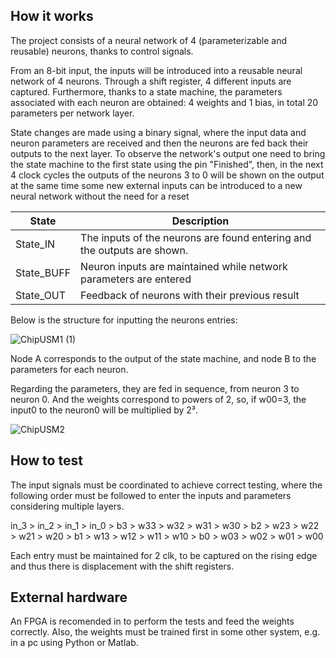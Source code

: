 <!---

This file is used to generate your project datasheet. Please fill in the information below and delete any unused
sections.

You can also include images in this folder and reference them in the markdown. Each image must be less than
512 kb in size, and the combined size of all images must be less than 1 MB.
-->

## How it works

The project consists of a neural network of 4  (parameterizable and reusable) neurons, thanks to control signals.

From an 8-bit input, the inputs will be introduced into a reusable neural network of 4 neurons.
Through a shift register, 4 different inputs are captured. Furthermore, thanks to a state machine, the parameters associated with each neuron are obtained: 4 weights and 1 bias, in total 20 parameters per network layer.

State changes are made using a binary signal, where the input data and neuron parameters are received and then the neurons are fed back their outputs to the next layer.
To observe the network's output one need to bring the state machine to the first state using the pin "Finished", then, in the next 4 clock cycles the outputs of the neurons 3 to 0 will be shown on the output at the same time some new external inputs can be introduced to a new neural network without the need for a reset 

| State  | Description|
| ------------- | ------------- |
| State_IN  | The inputs of the neurons are found entering and the outputs are shown.  |
| State_BUFF  | Neuron inputs are maintained while network parameters are entered  |
| State_OUT  | Feedback of neurons with their previous result  |

Below is the structure for inputting the neurons entries:

![ChipUSM1 (1)](https://github.com/Kevomlml/tt07_chipusm_neural_network/assets/158077239/308f0b48-d2a9-49f5-822f-4b13980fadf6)

Node A corresponds to the output of the state machine, and node B to the parameters for each neuron.

Regarding the parameters, they are fed in sequence, from neuron 3 to neuron 0. And the weights correspond to powers of 2, so, if w00=3, the input0 to the neuron0 will be multiplied by 2³.


![ChipUSM2](https://github.com/Kevomlml/tt07_chipusm_neural_network/assets/158077239/abb3bc67-820e-453c-9c4b-f3741869816d)

## How to test

The input signals must be coordinated to achieve correct testing, where the following order must be followed to enter the inputs and parameters considering multiple layers.

in_3 > in_2 > in_1 > in_0 > b3 > w33 > w32 > w31 > w30 > b2 > w23 > w22 > w21 > w20 > b1 > w13 > w12 > w11 > w10 > b0 > w03 > w02 > w01 > w00

Each entry must be maintained for 2 clk, to be captured on the rising edge and thus there is displacement with the shift registers.

## External hardware

An FPGA is recomended in to perform the tests and feed the weights correctly.
Also, the weights must be trained first in some other system, e.g. in a pc using Python or Matlab.
